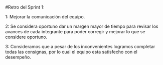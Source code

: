#Retro del Sprint 1:

1: Mejorar la comunicación del equipo.

2: Se considera oportuno dar un margen mayor de tiempo para revisar los avances de cada integrante para poder corregir y mejorar lo que se considere oportuno.

3: Consideramos que a pesar de los inconvenientes logramos completar todas las consignas, por lo cual el equipo esta satisfecho con el desempeño.